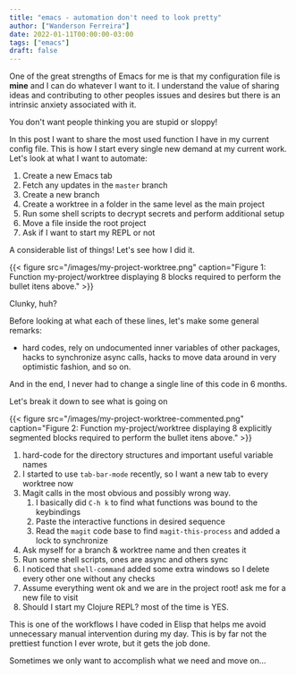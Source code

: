 ```yaml
---
title: "emacs - automation don't need to look pretty"
author: ["Wanderson Ferreira"]
date: 2022-01-11T00:00:00-03:00
tags: ["emacs"]
draft: false
---
```


One of the great strengths of Emacs for me is that my configuration file is
****mine**** and I can do whatever I want to it. I understand the value of sharing
ideas and contributing to other peoples issues and desires but there is an
intrinsic anxiety associated with it.

You don't want people thinking you are stupid or sloppy!

In this post I want to share the most used function I have in my current config
file. This is how I start every single new demand at my current work. Let's look
at what I want to automate:

1.  Create a new Emacs tab
2.  Fetch any updates in the `master` branch
3.  Create a new branch
4.  Create a worktree in a folder in the same level as the main project
5.  Run some shell scripts to decrypt secrets and perform additional setup
6.  Move a file inside the root project
7.  Ask if I want to start my REPL or not

A considerable list of things! Let's see how I did it.

{{< figure src="/images/my-project-worktree.png" caption="Figure 1: Function my-project/worktree displaying 8 blocks required to perform the bullet itens above." >}}

Clunky, huh?

Before looking at what each of these lines, let's make some general remarks:

-   hard codes, rely on undocumented inner variables of other packages, hacks to
    synchronize async calls, hacks to move data around in very optimistic fashion,
    and so on.

And in the end, I never had to change a single line of this code in 6 months.

Let's break it down to see what is going on

{{< figure src="/images/my-project-worktree-commented.png" caption="Figure 2: Function my-project/worktree displaying 8 explicitly segmented blocks required to perform the bullet itens above." >}}

1.  hard-code for the directory structures and important useful variable names
2.  I started to use `tab-bar-mode` recently, so I want a new tab to every worktree now
3.  Magit calls in the most obvious and possibly wrong way.
    1.  I basically did `C-h k` to find what functions was bound to the keybindings
    2.  Paste the interactive functions in desired sequence
    3.  Read the `magit` code base to find `magit-this-process` and added a lock to synchronize
4.  Ask myself for a branch & worktree name and then creates it
5.  Run some shell scripts, ones are async and others sync
6.  I noticed that `shell-command` added some extra windows so I delete every other one without any checks
7.  Assume everything went ok and we are in the project root! ask me for a new file to visit
8.  Should I start my Clojure REPL? most of the time is YES.

This is one of the workflows I have coded in Elisp that helps me avoid
unnecessary manual intervention during my day. This is by far not the prettiest
function I ever wrote, but it gets the job done.

Sometimes we only want to accomplish what we need and move on...

